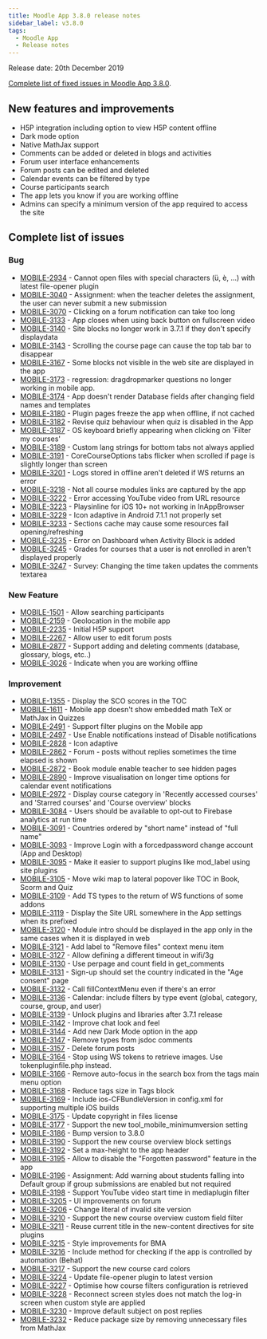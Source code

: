 ```yaml
---
title: Moodle App 3.8.0 release notes
sidebar_label: v3.8.0
tags:
  - Moodle App
  - Release notes
---
```


Release date: 20th December 2019

[Complete list of fixed issues in Moodle App 3.8.0](https://tracker.moodle.org/jira/secure/ReleaseNote.jspa?projectId=10070&version=16861).

## New features and improvements

- H5P integration including option to view H5P content offline
- Dark mode option
- Native MathJax support
- Comments can be added or deleted in blogs and activities
- Forum user interface enhancements
- Forum posts can be edited and deleted
- Calendar events can be filtered by type
- Course participants search
- The app lets you know if you are working offline
- Admins can specify a minimum version of the app required to access the site

## Complete list of issues

### Bug

<!-- cspell:disable -->

- [MOBILE-2934](https://tracker.moodle.org/browse/MOBILE-2934) - Cannot open files with special characters (ü, è, ...) with latest file-opener plugin
- [MOBILE-3040](https://tracker.moodle.org/browse/MOBILE-3040) - Assignment: when the teacher deletes the assignment, the user can never submit a new submission
- [MOBILE-3070](https://tracker.moodle.org/browse/MOBILE-3070) - Clicking on a forum notification can take too long
- [MOBILE-3133](https://tracker.moodle.org/browse/MOBILE-3133) - App closes when using back button on fullscreen video
- [MOBILE-3140](https://tracker.moodle.org/browse/MOBILE-3140) - Site blocks no longer work in 3.7.1 if they don't specify displaydata
- [MOBILE-3143](https://tracker.moodle.org/browse/MOBILE-3143) - Scrolling the course page can cause the top tab bar to disappear
- [MOBILE-3167](https://tracker.moodle.org/browse/MOBILE-3167) - Some blocks not visible in the web site are displayed in the app
- [MOBILE-3173](https://tracker.moodle.org/browse/MOBILE-3173) - regression: dragdropmarker questions no longer working in mobile app.
- [MOBILE-3174](https://tracker.moodle.org/browse/MOBILE-3174) - App doesn't render Database fields after changing field names and templates
- [MOBILE-3180](https://tracker.moodle.org/browse/MOBILE-3180) - Plugin pages freeze the app when offline, if not cached
- [MOBILE-3182](https://tracker.moodle.org/browse/MOBILE-3182) - Revise quiz behaviour when quiz is disabled in the App
- [MOBILE-3187](https://tracker.moodle.org/browse/MOBILE-3187) - OS keyboard briefly appearing when clicking on 'Filter my courses'
- [MOBILE-3189](https://tracker.moodle.org/browse/MOBILE-3189) - Custom lang strings for bottom tabs not always applied
- [MOBILE-3191](https://tracker.moodle.org/browse/MOBILE-3191) - CoreCourseOptions tabs flicker when scrolled if page is slightly longer than screen
- [MOBILE-3201](https://tracker.moodle.org/browse/MOBILE-3201) - Logs stored in offline aren't deleted if WS returns an error
- [MOBILE-3218](https://tracker.moodle.org/browse/MOBILE-3218) - Not all course modules links are captured by the app
- [MOBILE-3222](https://tracker.moodle.org/browse/MOBILE-3222) - Error accessing YouTube video from URL resource
- [MOBILE-3223](https://tracker.moodle.org/browse/MOBILE-3223) - Playsinline for iOS 10+ not working in InAppBrowser
- [MOBILE-3229](https://tracker.moodle.org/browse/MOBILE-3229) - Icon adaptive in Android 7.1.1 not properly set
- [MOBILE-3233](https://tracker.moodle.org/browse/MOBILE-3233) - Sections cache may cause some resources fail opening/refreshing
- [MOBILE-3235](https://tracker.moodle.org/browse/MOBILE-3235) - Error on Dashboard when Activity Block is added
- [MOBILE-3245](https://tracker.moodle.org/browse/MOBILE-3245) - Grades for courses that a user is not enrolled in aren't displayed properly
- [MOBILE-3247](https://tracker.moodle.org/browse/MOBILE-3247) - Survey: Changing the time taken updates the comments textarea

<!-- cspell:enable -->

### New Feature

- [MOBILE-1501](https://tracker.moodle.org/browse/MOBILE-1501) - Allow searching participants
- [MOBILE-2159](https://tracker.moodle.org/browse/MOBILE-2159) - Geolocation in the mobile app
- [MOBILE-2235](https://tracker.moodle.org/browse/MOBILE-2235) - Initial H5P support
- [MOBILE-2267](https://tracker.moodle.org/browse/MOBILE-2267) - Allow user to edit forum posts
- [MOBILE-2877](https://tracker.moodle.org/browse/MOBILE-2877) - Support adding and deleting comments (database, glossary, blogs, etc..)
- [MOBILE-3026](https://tracker.moodle.org/browse/MOBILE-3026) - Indicate when you are working offline

### Improvement

<!-- cspell:disable -->

- [MOBILE-1355](https://tracker.moodle.org/browse/MOBILE-1355) - Display the SCO scores in the TOC
- [MOBILE-1611](https://tracker.moodle.org/browse/MOBILE-1611) - Mobile app doesn't show embedded math TeX or MathJax in Quizzes
- [MOBILE-2491](https://tracker.moodle.org/browse/MOBILE-2491) - Support filter plugins on the Mobile app
- [MOBILE-2497](https://tracker.moodle.org/browse/MOBILE-2497) - Use Enable notifications instead of Disable notifications
- [MOBILE-2828](https://tracker.moodle.org/browse/MOBILE-2828) - Icon adaptive
- [MOBILE-2862](https://tracker.moodle.org/browse/MOBILE-2862) - Forum - posts without replies sometimes the time elapsed is shown
- [MOBILE-2872](https://tracker.moodle.org/browse/MOBILE-2872) - Book module enable teacher to see hidden pages
- [MOBILE-2890](https://tracker.moodle.org/browse/MOBILE-2890) - Improve visualisation on longer time options for calendar event notifications
- [MOBILE-2972](https://tracker.moodle.org/browse/MOBILE-2972) - Display course category in 'Recently accessed courses' and 'Starred courses' and 'Course overview' blocks
- [MOBILE-3084](https://tracker.moodle.org/browse/MOBILE-3084) - Users should be available to opt-out to Firebase analytics at run time
- [MOBILE-3091](https://tracker.moodle.org/browse/MOBILE-3091) - Countries ordered by "short name" instead of "full name"
- [MOBILE-3093](https://tracker.moodle.org/browse/MOBILE-3093) - Improve Login with a forcedpassword change account (App and Desktop)
- [MOBILE-3095](https://tracker.moodle.org/browse/MOBILE-3095) - Make it easier to support plugins like mod_label using site plugins
- [MOBILE-3105](https://tracker.moodle.org/browse/MOBILE-3105) - Move wiki map to lateral popover like TOC in Book, Scorm and Quiz
- [MOBILE-3109](https://tracker.moodle.org/browse/MOBILE-3109) - Add TS types to the return of WS functions of some addons
- [MOBILE-3119](https://tracker.moodle.org/browse/MOBILE-3119) - Display the Site URL somewhere in the App settings when its prefixed
- [MOBILE-3120](https://tracker.moodle.org/browse/MOBILE-3120) - Module intro should be displayed in the app only in the same cases when it is displayed in web
- [MOBILE-3121](https://tracker.moodle.org/browse/MOBILE-3121) - Add label to "Remove files" context menu item
- [MOBILE-3127](https://tracker.moodle.org/browse/MOBILE-3127) - Allow defining a different timeout in wifi/3g
- [MOBILE-3130](https://tracker.moodle.org/browse/MOBILE-3130) - Use perpage and count field in get_comments
- [MOBILE-3131](https://tracker.moodle.org/browse/MOBILE-3131) - Sign-up should set the country indicated in the "Age consent" page
- [MOBILE-3132](https://tracker.moodle.org/browse/MOBILE-3132) - Call fillContextMenu even if there's an error
- [MOBILE-3136](https://tracker.moodle.org/browse/MOBILE-3136) - Calendar: include filters by type event (global, category, course, group, and user)
- [MOBILE-3139](https://tracker.moodle.org/browse/MOBILE-3139) - Unlock plugins and libraries after 3.7.1 release
- [MOBILE-3142](https://tracker.moodle.org/browse/MOBILE-3142) - Improve chat look and feel
- [MOBILE-3144](https://tracker.moodle.org/browse/MOBILE-3144) - Add new Dark Mode option in the app
- [MOBILE-3147](https://tracker.moodle.org/browse/MOBILE-3147) - Remove types from jsdoc comments
- [MOBILE-3157](https://tracker.moodle.org/browse/MOBILE-3157) - Delete forum posts
- [MOBILE-3164](https://tracker.moodle.org/browse/MOBILE-3164) - Stop using WS tokens to retrieve images. Use tokenpluginfile.php instead.
- [MOBILE-3166](https://tracker.moodle.org/browse/MOBILE-3166) - Remove auto-focus in the search box from the tags main menu option
- [MOBILE-3168](https://tracker.moodle.org/browse/MOBILE-3168) - Reduce tags size in Tags block
- [MOBILE-3169](https://tracker.moodle.org/browse/MOBILE-3169) - Include ios-CFBundleVersion in config.xml for supporting multiple iOS builds
- [MOBILE-3175](https://tracker.moodle.org/browse/MOBILE-3175) - Update copyright in files license
- [MOBILE-3177](https://tracker.moodle.org/browse/MOBILE-3177) - Support the new tool_mobile_minimumversion setting
- [MOBILE-3186](https://tracker.moodle.org/browse/MOBILE-3186) - Bump version to 3.8.0
- [MOBILE-3190](https://tracker.moodle.org/browse/MOBILE-3190) - Support the new course overview block settings
- [MOBILE-3192](https://tracker.moodle.org/browse/MOBILE-3192) - Set a max-height to the app header
- [MOBILE-3195](https://tracker.moodle.org/browse/MOBILE-3195) - Allow to disable the "Forgotten password" feature in the app
- [MOBILE-3196](https://tracker.moodle.org/browse/MOBILE-3196) - Assignment: Add warning about students falling into Default group if group submissions are enabled but not required
- [MOBILE-3198](https://tracker.moodle.org/browse/MOBILE-3198) - Support YouTube video start time in mediaplugin filter
- [MOBILE-3205](https://tracker.moodle.org/browse/MOBILE-3205) - UI improvements on forum
- [MOBILE-3206](https://tracker.moodle.org/browse/MOBILE-3206) - Change literal of invalid site version
- [MOBILE-3210](https://tracker.moodle.org/browse/MOBILE-3210) - Support the new course overview custom field filter
- [MOBILE-3211](https://tracker.moodle.org/browse/MOBILE-3211) - Reuse current title in the new-content directives for site plugins
- [MOBILE-3215](https://tracker.moodle.org/browse/MOBILE-3215) - Style improvements for BMA
- [MOBILE-3216](https://tracker.moodle.org/browse/MOBILE-3216) - Include method for checking if the app is controlled by automation (Behat)
- [MOBILE-3217](https://tracker.moodle.org/browse/MOBILE-3217) - Support the new course card colors
- [MOBILE-3224](https://tracker.moodle.org/browse/MOBILE-3224) - Update file-opener plugin to latest version
- [MOBILE-3227](https://tracker.moodle.org/browse/MOBILE-3227) - Optimise how course filters configuration is retrieved
- [MOBILE-3228](https://tracker.moodle.org/browse/MOBILE-3228) - Reconnect screen styles does not match the log-in screen when custom style are applied
- [MOBILE-3230](https://tracker.moodle.org/browse/MOBILE-3230) - Improve default subject on post replies
- [MOBILE-3232](https://tracker.moodle.org/browse/MOBILE-3232) - Reduce package size by removing unnecessary files from MathJax

<!-- cspell:enable -->
